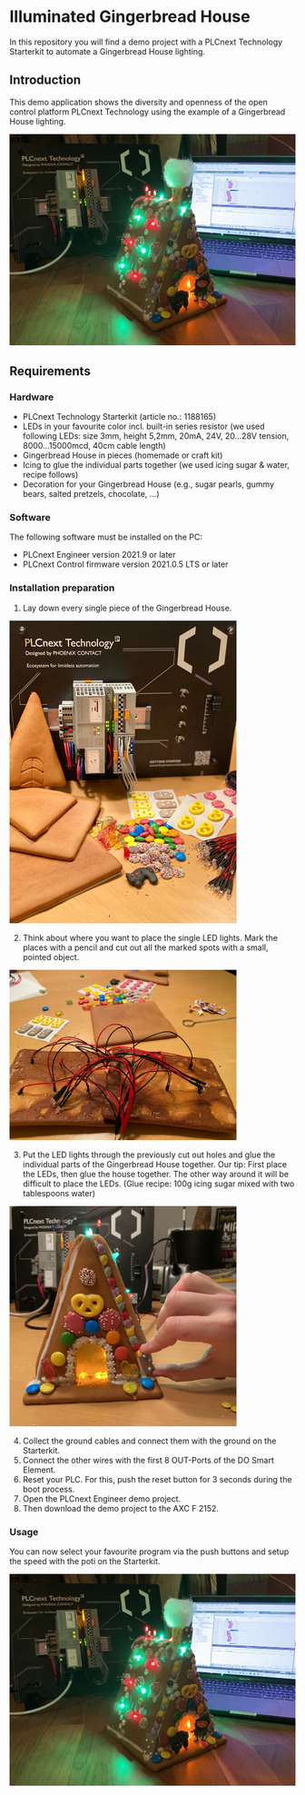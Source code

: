 # Illuminated Gingerbread House

In this repository you will find a demo project with a PLCnext Technology Starterkit to automate a Gingerbread House lighting.
## Introduction

This demo application shows the diversity and openness of the open control platform PLCnext Technology using the example of a Gingerbread House lighting.

![](images/House-4.jpeg)
## Requirements
### Hardware

* PLCnext Technology Starterkit (article no.: 1188165)
* LEDs in your favourite color incl. built-in series resistor (we used following LEDs: size 3mm, height 5,2mm, 20mA, 24V, 20…28V tension, 8000…15000mcd, 40cm cable length)
* Gingerbread House in pieces (homemade or craft kit)
* Icing to glue the individual parts together (we used icing sugar & water, recipe follows)
* Decoration for your Gingerbread House (e.g., sugar pearls, gummy bears, salted pretzels, chocolate, …)

### Software

The following software must be installed on the PC:
* PLCnext Engineer version 2021.9 or later
* PLCnext Control firmware version 2021.0.5 LTS or later

### Installation preparation

1.	Lay down every single piece of the Gingerbread House.

<img src="images/House-3.jpg" alt="drawing" width="400"/>

2.	Think about where you want to place the single LED lights. Mark the places with a pencil and cut out all the marked spots with a small, pointed object.

<img src="images/House-7.jpg" alt="drawing" width="400"/>

3.	Put the LED lights through the previously cut out holes and glue the individual parts of the Gingerbread House together. Our tip: First place the LEDs, then glue the house together. The other way around it will be difficult to place the LEDs.  (Glue recipe: 100g icing sugar mixed with two tablespoons water)

<img src="images/House-2.jpeg" alt="drawing" width="400"/>

4. Collect the ground cables and connect them with the ground on the Starterkit.
5. Connect the other wires with the first 8 OUT-Ports of the DO Smart Element.
6. Reset your PLC. For this, push the reset button for 3 seconds during the boot process.
7. Open the PLCnext Engineer demo project.
8. Then download the demo project to the AXC F 2152.

### Usage

You can now select your favourite program via the push buttons and setup the speed with the poti on the Starterkit.

<img src="images/House-4.jpeg" alt="drawing"/>
